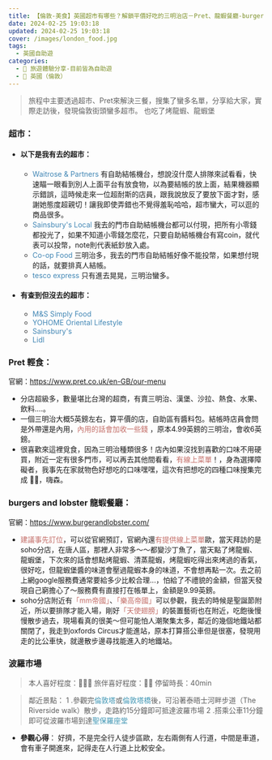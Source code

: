```yaml
---
title: 【倫敦-美食】英國超市有哪些？解鎖平價好吃的三明治店－Pret、龍蝦餐廳-burgers and lobster、波羅市場 (Borough Market)
date: 2024-02-25 19:03:18
updated: 2024-02-25 19:03:18
cover: /images/london_food.jpg
tags:
  - 英國自助遊
categories: 
  - 🌴 旅遊體驗分享-目前皆為自助遊
  - 🥥 英國（倫敦） 
---
```

>	旅程中主要透過超市、Pret來解決三餐，搜集了蠻多名單，分享給大家，實際走訪後，發現倫敦街頭蠻多超市。
>	也吃了烤龍蝦、龍蝦堡
<!-- more -->

### 超市：
+ #### 以下是我有去的超市：
  + <font color=#4287B5>Waitrose & Partners</font>
有自助結帳機台，想說沒什麼人排隊來試看看，快速瞄一眼看到別人上面平台有放食物，以為要結帳的放上面，結果機器顯示錯誤，這時候走來一位超耐斯的店員，跟我說放反了要放下面才對，感謝她態度超親切！讓我即使弄錯也不覺得羞恥哈哈，超市蠻大，可以逛的商品很多。
  + <font color=#4287B5>Sainsbury's Local</font>
我去的門市自助結帳機台都可以付現，把所有小零錢都投光了，如果不知道小零錢怎麼花，只要自助結帳機台有寫coin，就代表可以投幣，note則代表紙鈔放入處。
  + <font color=#4287B5>Co-op Food</font>
三明治多，我去的門市自助結帳好像不能投幣，如果想付現的話，就要排真人結帳。
  + <font color=#4287B5>tesco express</font> 
只有進去晃晃，三明治蠻多。

+ #### 有查到但沒去的超市：
  + <font color=#4287B5>M&S Simply Food</font>
  + <font color=#4287B5>YOHOME Oriental Lifestyle</font>
  + <font color=#4287B5>Sainsbury's</font>
  + <font color=#4287B5>Lidl</font>

### Pret 輕食：
官網：https://www.pret.co.uk/en-GB/our-menu
   + 分店超級多，數量堪比台灣的超商，有賣三明治、漢堡、沙拉、熱食、水果、飲料....。
   + 一個三明治大概5英鎊左右，算平價的店，自助區有醬料包。結帳時店員會問是外帶還是內用，<font color=#c36d67>內用的話會加收一些錢</font> ，原本4.99英鎊的三明治，會收6英鎊。
   + 很喜歡來這裡覓食，因為三明治種類很多！店內如果沒找到喜歡的口味不用硬買，附近一定有很多門市，可以再去其他間看看，<font color=#c36d67>有線上菜單</font>！，身為選擇障礙者，我事先在家就物色好想吃的口味嘿嘿，這次有把想吃的四種口味搜集完成 💪🏼，嗨森。

### burgers and lobster 龍蝦餐廳：
官網：https://www.burgerandlobster.com/
  + <font color=#c36d67>建議事先訂位</font>，可以從官網預訂，官網內還<font color=#c36d67>有提供線上菜單</font>歐，當天拜訪的是soho分店，在唐人區，那裡人非常多～～都變沙丁魚了，當天點了烤龍蝦、龍蝦堡，下次來的話會想點烤龍蝦、清蒸龍蝦，烤龍蝦吃得出來烤過的香氣，很好吃，但龍蝦堡醬的味道會壓過龍蝦本身的味道，不會想再點一次。去之前上網google服務費通常要給多少比較合理...，怕給了不禮貌的金額，但當天發現自己窮擔心了～服務費有直接打在帳單上，金額是9.99英鎊。
  + soho分店附近有<font color=#c36d67>「mm帝國」</font>、<font color=#c36d67>「樂高帝國」</font>可以參觀，我去的時候是聖誕節附近，所以要排隊才能入場，剛好<font color=#c36d67>「天使翅膀」</font>的裝置藝術也在附近，吃飽後慢慢散步過去，現場看真的很美～但可能怕人潮聚集太多，鄰近的幾個地鐵站都關閉了，我走到oxfords Circus才能進站，原本打算搭公車但是很塞，發現用走的比公車快，就邊散步邊尋找能進入的地鐵站。

### 波羅市場
>	本人喜好程度：🌝🌝🌝 旅伴喜好程度：🌝🌝
>	停留時長：40min

>鄰近景點：
> 1 .參觀完<font color=#4599B6>倫敦塔</font>或<font color=#4599B6>倫敦塔橋</font>後，可沿著泰晤士河畔步道（The Riverside walk）散步，走路約15分鐘即可抵達波羅市場
> 2 .搭乘公車11分鐘即可從波羅市場到達<font color=#4599B6>聖保羅座堂</font>

+ **參觀心得**：
好擠，不是完全行人徒步區歐，左右兩側有人行道，中間是車道，會有車子開進來，記得走在人行道上比較安全。
